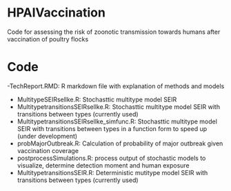 # HPAIVaccination

Code for assessing the risk of zoonotic transmission towards humans after vaccination of poultry flocks

# Code
-TechReport.RMD: R markdown file with explanation of methods and models
- MultitypeSEIRsellke.R: Stochasttic multitype model SEIR 
- MultitypetransitionsSEIRsellke.R: Stochasttic multitype model SEIR with transitions between types (currently used)
- MultitypetransitionsSEIRsellke_simfunc.R: Stochasttic multitype model SEIR with transitions between types in a function form to speed up (under development)
- probMajorOutbreak.R: Calculation of probability of major outbreak given vaccination coverage
- postprocessSimulations.R: process output of stochastic models to visualize, determine detection moment and human exposure
- MultitypetransitionsSEIR.R: Deterministic mutitype model SEIR with transitions between types (currently used)



